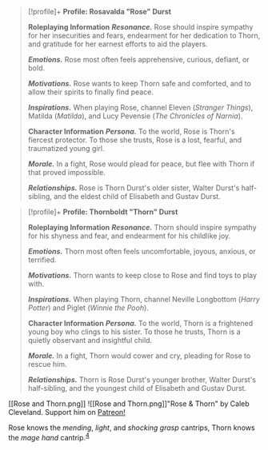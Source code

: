> [!profile]+ **Profile: Rosavalda "Rose" Durst**
>
> **Roleplaying Information**
> ***Resonance.*** Rose should inspire sympathy for her insecurities and fears, endearment for her dedication to Thorn, and gratitude for her earnest efforts to aid the players.
>
> ***Emotions.*** Rose most often feels apprehensive, curious, defiant, or bold.
>
> ***Motivations.*** Rose wants to keep Thorn safe and comforted, and to allow their spirits to finally find peace.
>
> ***Inspirations.*** When playing Rose, channel Eleven (*Stranger Things*), Matilda (*Matilda*), and Lucy Pevensie (*The Chronicles of Narnia*). 
>
> **Character Information**
> ***Persona.*** To the world, Rose is Thorn's fiercest protector. To those she trusts, Rose is a lost, fearful, and traumatized young girl.
>
> ***Morale.*** In a fight, Rose would plead for peace, but flee with Thorn if that proved impossible.
>
> ***Relationships.*** Rose is Thorn Durst's older sister, Walter Durst's half-sibling, and the eldest child of Elisabeth and Gustav Durst.

> [!profile]+ **Profile: Thornboldt "Thorn" Durst**
>
> **Roleplaying Information**
> ***Resonance.*** Thorn should inspire sympathy for his shyness and fear, and endearment for his childlike joy.
>
> ***Emotions.*** Thorn most often feels uncomfortable, joyous, anxious, or terrified.
>
> ***Motivations.*** Thorn wants to keep close to Rose and find toys to play with.
>
> ***Inspirations.*** When playing Thorn, channel Neville Longbottom (*Harry Potter*) and Piglet (*Winnie the Pooh*).
>
> **Character Information**
***Persona.*** To the world, Thorn is a frightened young boy who clings to his sister. To those he trusts, Thorn is  a quietly observant and insightful child.
>
> ***Morale.*** In a fight, Thorn would cower and cry, pleading for Rose to rescue him.
>
> ***Relationships.*** Thorn is Rose Durst's younger brother, Walter Durst's half-sibling, and the youngest child of Elisabeth and Gustav Durst.

[[Rose and Thorn.png]]
![[Rose and Thorn.png]]<span class="credit">"Rose & Thorn" by Caleb Cleveland. Support him on <a href="https://patreon.com/calebisdrawing/">Patreon!</a></span>

Rose knows the _mending_, _light_, and _shocking grasp_ cantrips, Thorn knows the *mage hand* cantrip.<sup><a href="https://www.reddit.com/r/dndnext/comments/49bvms/notes_from_running_death_house/">4</a></sup>